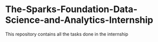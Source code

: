 # The-Sparks-Foundation-Data-Science-and-Analytics-Internship
This repository contains all the tasks done in the internship
